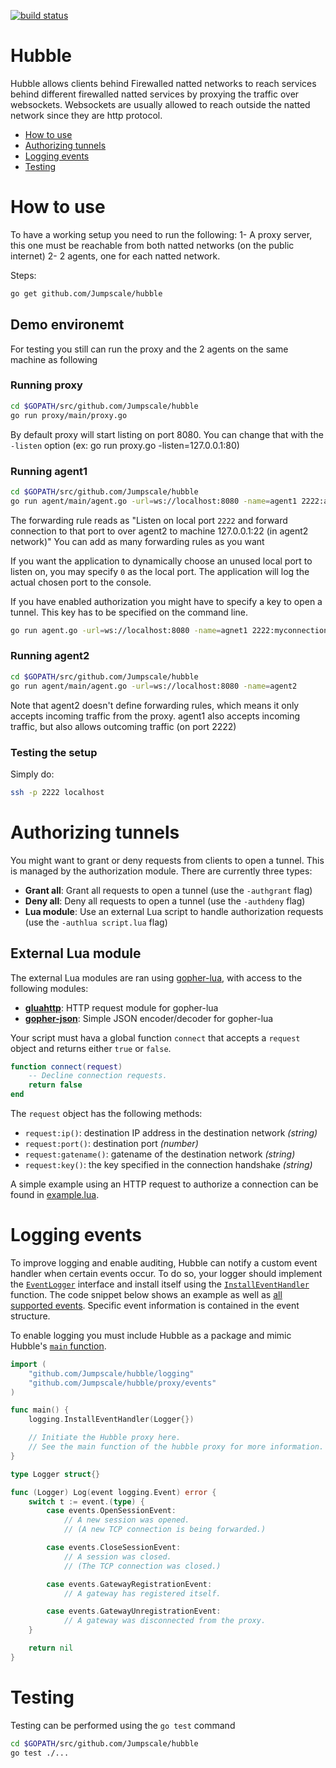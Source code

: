 [![build status](http://gitci.aydo.com/projects/1/status.png?ref=master)](http://gitci.aydo.com/projects/1?ref=master)

Hubble
======

Hubble allows clients behind Firewalled natted networks to reach services behind different
firewalled natted services by proxying the traffic over websockets. Websockets are usually
allowed to reach outside the natted network since they are http protocol.

  - [How to use](#how-to-use)
  - [Authorizing tunnels](#authorizing-tunnels)
  - [Logging events](#logging-events)
  - [Testing](#testing)


# How to use
To have a working setup you need to run the following:
1- A proxy server, this one must be reachable from both natted networks (on the public internet)
2- 2 agents, one for each natted network.

Steps:
```sh
go get github.com/Jumpscale/hubble
```

## Demo environemt
For testing you still can run the proxy and the 2 agents on the same machine as following

### Running proxy
```sh
cd $GOPATH/src/github.com/Jumpscale/hubble
go run proxy/main/proxy.go
```

By default proxy will start listing on port 8080. You can change that with the `-listen` option (ex: go run proxy.go -listen=127.0.0.1:80)

### Running agent1
```sh
cd $GOPATH/src/github.com/Jumpscale/hubble
go run agent/main/agent.go -url=ws://localhost:8080 -name=agent1 2222:agent2:127.0.0.1:22
```

The forwarding rule reads as "Listen on local port `2222` and forward connection to that port to over agent2 to machine 127.0.0.1:22 (in agent2 network)"
You can add as many forwarding rules as you want

If you want the application to dynamically choose an unused local port to listen on, you may specify `0` as the local port. The application will log the actual chosen port to the console.

If you have enabled authorization you might have to specify a key to open a tunnel. This key has to be specified on the command line.
```sh
go run agent.go -url=ws://localhost:8080 -name=agnet1 2222:myconnectiontoken@agent2:127.0.0.1:22
```

### Running agent2
```sh
cd $GOPATH/src/github.com/Jumpscale/hubble
go run agent/main/agent.go -url=ws://localhost:8080 -name=agent2
```

Note that agent2 doesn't define forwarding rules, which means it only accepts incoming traffic from the proxy. agent1 also accepts incoming traffic, but also allows outcoming traffic (on port 2222)

### Testing the setup
Simply do:
```sh
ssh -p 2222 localhost
```

# Authorizing tunnels
You might want to grant or deny requests from clients to open a tunnel. This is managed by the authorization module. There are currently three types:

 - **Grant all**: Grant all requests to open a tunnel (use the `-authgrant` flag)
 - **Deny all**: Deny all requests to open a tunnel (use the `-authdeny` flag)
 - **Lua module**: Use an external Lua script to handle authorization requests (use the `-authlua script.lua` flag)

## External Lua module
The external Lua modules are ran using [gopher-lua](https://github.com/yin/gopher-lua), with access to the following modules:

 - [**gluahttp**](https://github.com/cjoudrey/gluahttp): HTTP request module for gopher-lua
 - [**gopher-json**](https://github.com/layeh/gopher-json): Simple JSON encoder/decoder for gopher-lua

Your script must hava a global function `connect` that accepts a `request` object and returns either `true` or `false`.

```lua
function connect(request)
    -- Decline connection requests.
    return false
end
```

The `request` object has the following methods:

 - `request:ip()`: destination IP address in the destination network *(string)*
 - `request:port()`: destination port *(number)*
 - `request:gatename()`: gatename of the destination network *(string)*
 - `request:key()`: the key specified in the connection handshake *(string)*

A simple example using an HTTP request to authorize a connection can be found in [example.lua](auth/example.lua).

# Logging events
To improve logging and enable auditing, Hubble can notify a custom event handler when certain events occur. To do so, your logger should implement the [`EventLogger`](logging/events.go) interface and install itself using the [`InstallEventHandler`](logging/events.go) function. The code snippet below shows an example as well as [all supported events](proxy/events). Specific event information is contained in the event structure.

To enable logging you must include Hubble as a package and mimic Hubble's [`main` function](proxy/main/proxy.go).

```go
import (
	"github.com/Jumpscale/hubble/logging"
	"github.com/Jumpscale/hubble/proxy/events"
)

func main() {
	logging.InstallEventHandler(Logger{})

	// Initiate the Hubble proxy here.
	// See the main function of the hubble proxy for more information.
}

type Logger struct{}

func (Logger) Log(event logging.Event) error {
	switch t := event.(type) {
		case events.OpenSessionEvent:
			// A new session was opened.
			// (A new TCP connection is being forwarded.)

		case events.CloseSessionEvent:
			// A session was closed.
			// (The TCP connection was closed.)

		case events.GatewayRegistrationEvent:
			// A gateway has registered itself.

		case events.GatewayUnregistrationEvent:
			// A gateway was disconnected from the proxy.
	}

	return nil
}
```

# Testing
Testing can be performed using the `go test` command

```sh
cd $GOPATH/src/github.com/Jumpscale/hubble
go test ./...
```
